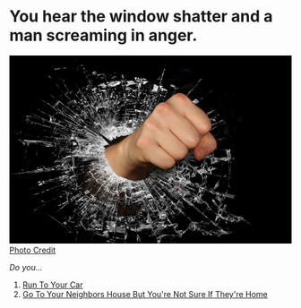 # You hear the window shatter and a man screaming in anger.  

![image](../images/shatter.jpg)  
[Photo Credit](https://pixabay.com/en/fist-strength-anger-tear-breeze-1148029/)  

_Do you..._

1. [Run To Your Car](car-issue.md)
2. [Go To Your Neighbors House But You're Not Sure If They're Home](neighbors-ending.md)